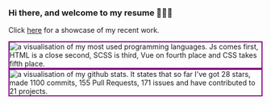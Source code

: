 ### Hi there, and welcome to my resume 🙋🏼‍♀️ 

Click [here](https://compassionate-volhard-efbf8c.netlify.app/projects) for a showcase of my recent work.

<!--<a href="https://github.com/anuraghazra/github-readme-stats/">
  <img align="center" style="border:2px solid purple;" src="https://github-readme-stats.vercel.app/api/top-langs/?username=laupwing" alt="a visualisation of my most used programming languages. Js comes first, HTML is a close second, SCSS is third, Vue on fourth place and CSS takes fifth place." />
</a> -->


  <img align="center"  style="border:2px solid purple;" src="https://github-readme-stats.vercel.app/api/top-langs/?username=laupwing&layout=compact" alt="a visualisation of my most used programming languages. Js comes first, HTML is a close second, SCSS is third, Vue on fourth place and CSS takes fifth place." />
<br/>
  <img align="center"  style="border:2px solid purple;" src="https://github-readme-stats.vercel.app/api?username=laupwing" alt="a visualisation of my github stats. It states that so far I've got 28 stars, made 1100 commits, 155 Pull Requests, 171 issues and have contributed to 21 projects." />
